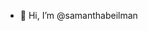 - 👋 Hi, I’m @samanthabeilman


<!---
samanthabeilman/samanthabeilman is a ✨ special ✨ repository because its `README.md` (this file) appears on your GitHub profile.
You can click the Preview link to take a look at your changes.
- 👀 I’m interested in game design and improving at clean code!
- 🌱 I’m currently learning Intro to Machine Learning & AI, and 3D Game Development with OpenGL. I am also a Teaching Assistant this semester. :)
- 💐 I am comfortable with C, C++ and web design. 
- 💞️ I’m looking to focus on my courses. 
- 📫 How to reach me samanthabeilman@carleton.cmail.ca
--->
